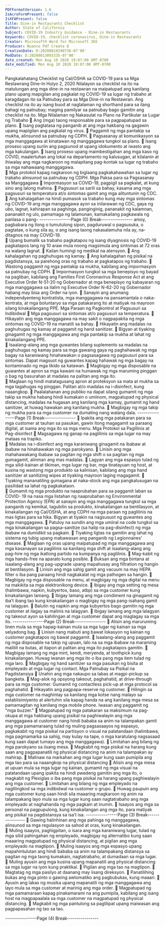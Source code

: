 ```yaml
---
PDFFormatVersion: 1.6
IsAcroFormPresent: false
IsXFAPresent: false
Title: Dine-in Restaurants Checklist
Author: State of California
Subject: COVID-19 Industry Guidance - Dine-in Restaurants
Keywords: COVID-19, checklist coronavirus, Dine-in Restaurants
Creator: Microsoft® Word for Microsoft 365
Producer: Nuance Pdf Create 8
CreationDate: D:20200810190738-07'00'
ModDate: D:20200813093335-07'00'
date_created: Mon Aug 10 2020 19:07:00 GMT-0700
date_modified: Mon Aug 10 2020 19:07:00 GMT-0700
---
```

Pangkalahatang Checklist ng Cal/OSHA sa COVID-19 
para sa Mga Restawrang Dine-In 
Hulyo 2, 2020 
Nilalayon sa checklist na ito na matulungan ang mga dine-in na restawran na maipatupad ang 
kanilang plano upang mapigilan ang pagkalat ng COVID-19 sa lugar ng trabaho at 
karagdagan ito sa Patnubay para sa Mga Dine-in na Restawran. Ang checklist na ito ay isang 
buod at naglalaman ng shorthand para sa ilang bahagi ng patnubay; maging pamilyar sa 
patnubay bago gamitin ang checklist na ito. 
Mga Nilalaman ng Nakasulat na Plano na 
Partikular sa Lugar ng Trabaho 
 Ang (mga) taong responsable para sa pagpapatupad sa plano. 
 Isang pagtatasa ng panganib at ang mga hakbang na gagawin upang 
mapigilan ang pagkalat ng virus. 
 Paggamit ng mga pantakip sa mukha, alinsunod sa patnubay ng CDPH. 
 Pagsasanay at komunikasyon sa mga manggagawa at kinatawan ng 
manggagawa tungkol sa plano. 
 Isang proseso upang suriin ang pagsunod at upang idokumento at iwasto ang 
mga kakulangan. 
 Isang proseso upang maimbestigahan ang mga kaso ng COVID, maalertuhan 
ang lokal na departamento ng kalusugan, at kilalanin at ihiwalay ang mga 
nagkaroon ng malapitang pag-kontak sa lugar ng trabaho sa mga nahawaang 
manggagawa.  
 Mga protokol kapag nagkaroon ng biglaang pagkakahawahan sa lugar ng 
trabaho alinsunod sa patnubay ng CDPH. 
Mga Paksa para sa Pagsasanay sa 
Manggagawa 
 Impormasyon sa COVID-19, pagpigil sa pagkalat, at kung sino ang lalong 
mahina. 
 Pagsusuri sa sarili sa bahay, kasama ang mga pagsusuri sa temperatura at/o 
sintomas gamit ang mga alituntunin ng CDC. 
 Ang kahalagahan na hindi pumasok sa trabaho kung may mga sintomas ng 
COVID-19 ang mga manggagawa ayon sa inilarawan ng CDC, gaya ng ubo, 
lagnat, kahirapan sa paghinga, panginginig, pananakit ng kalamnan, pananakit 
ng ulo, pamamaga ng lalamunan, kamakailang pagkawala ng panlasa o pang-
----------------Page (0) Break----------------
amoy, pagbabara ng ilong o tumutulong sipon, pagduruwal o pagsusuka, o 
pagtatae, o kung sila ay, o ang isang taong nakasalamuha nila ay, na-ditagnos 
na may COVID-19.  
 Upang bumalik sa trabaho pagkatapos ng isang diyagnosis ng COVID-19 
pagkatapos lang ng 10 araw mula noong magsimula ang sintomas at 72 oras na 
walang lagnat. 
 Kailan humingi ng medikal na atensyon. 
 Ang kahalagahan ng paghuhugas ng kamay. 
 Ang kahalagahan ng pisikal na pagdistansya, sa parehong oras ng trabaho at 
pagkatapos ng trabaho. 
 Wastong paggamit ng mga pantakip sa mukha, kabilang ang impormasyon sa 
patnubay ng CDPH. 
 Impormasyon tungkol sa mga benepisyo ng bayad na pagliban, kabilang ang 
Families First Coronavirus Response Act at ang Executive Order N-51-20 ng 
Gobernador at mga benepisyo ng kabayaran ng mga manggagawa sa ilalim ng 
Executive Order N-62-20 ng Gobernador habang may bisa ang Order na iyon. 
 Sanayin ang anumang independyenteng kontratista, mga manggagawa na 
pansamantala o naka-kontrata, at mga boluntaryo sa mga patakarang ito at 
matiyak na mayroon silang kinakailangang PPE. 
Mga Paraan ng Pagkontrol at Pagsusuri sa 
Indibidwal 
 Mga pagsusuri sa sintomas at/o pagsusuri sa temperatura. 
 Hikayatin ang mga manggagawa na may sakit o nagpapakita ng mga sintomas 
ng COVID-19 na manatili sa bahay. 
 Hikayatin ang madalas na paghuhugas ng kamay at paggamit ng hand sanitizer. 
 Bigyan at tiyaking ginagamit ng mga manggagawa ang mga pantakip sa 
mukha at lahat ng kinakailangang PPE.  
 Isaalang-alang ang mga guwantes bilang suplemento sa madalas na 
paghuhugas ng kamay para sa mga gawaing gaya ng paghahawak ng mga 
bagay na karaniwang hinahawakan o pagsasagawa ng pagsusuri para sa 
sintomas. Dapat magsuot ng guwantes kapag hahawak ng mga bagay na 
kontaminado ng mga likido sa katawan. 
 Magbigay ng mga disposable na guwantes at apron sa mga kawani na 
humawak ng mga maruming pinggan o bag ng basurahan at madalas na 
palitan ang mga ito.  
 Maglaan ng hindi matatagusang apron at proteksyon sa mata at mukha sa mga 
tagahugas ng pinggan. Palitan at/o madalas na i-disinfect, kung naaangkop. 
 Paalalahanan ang publiko na dapat silang gumamit ng mga takip sa mukha 
habang hindi kumakain o umiinom, magpatupad ng physical distancing, 
madalas na hugasan ang kanilang mga kamay, gumamit ng hand sanitizer, at 
huwag hawakan ang kanilang mukha. 
 Magbigay ng mga takip ng mukha para sa mga customer na dumating nang 
walang dala. 
----------------Page (1) Break----------------
 Ipakita ang mga patakaran para sa mga customer at tauhan sa pasukan, gawin 
itong magagamit sa paraang digital, at isama ang mga ito sa mga menu. 
Mga Protokol sa Paglilinis at Pag-disinfect 
 Magsagawa ng ganap na paglilinis sa mga lugar na may mataas na trapiko.  
 Madalas na i-disinfect ang mga karaniwang ginagamit na ibabaw at ibabaw na 
hinahawakan ng mga parokyano. 
 Linisin ang mga mahahawakang ibabaw sa pagitan ng mga shift o sa pagitan 
ng mga gumagamit, alinman ang mas madalas. 
 Lagyan ang mga espasyo tulad ng mga silid-kainan at tikiman, mga lugar ng bar, 
mga tinatayuan ng host, at kusina ng wastong mga produkto sa kalinisan, 
kabilang ang mga hand sanitizer at sanitizing wipes at tiyaking mayroon laging 
magagamit. 
 Tiyaking mananatiling gumagana at naka-stock ang mga pangkalusugan na 
pasilidad sa lahat ng pagkakataon.  
 Gumamit ng mga produkto na naaprubahan para sa paggamit laban sa COVID-
19 na nasa mga listahan ng naaprubahan ng Environmental Protection Agency 
(EPA) at sanayin ang mga manggagawa tungkol sa mga panganib ng kemikal, 
tagubilin sa produkto, kinakailangan sa bentilasyon, at kinakailangan ng 
Cal/OSHA, at ang CDPH na mga paraan ng paglilinis na mas ligtas para sa hika. 
Bigyan at tiyakin na nagsusuot ng guwantes ang mga manggagawa. 
 Patuloy na sundin ang mga umiiral na code tungkol sa mga kinakailangan sa 
pagsa-sanitize (sa halip na pag-disinfect) ng mga ibabaw na dumidikit sa 
pagkain. 
 Tiyaking ligtas na gamitin ang lahat ng sistema ng tubig upang mabawasan ang 
panganib ng Legionnaires’ disease. 
 Maglaan ng oras upang maipatupad ng mga manggagawa ang mga 
kasanayan sa paglilinis sa kanilang mga shift at isaalang-alang ang pag-hire ng 
mga ikatlong partido na kumpanya ng paglilinis. 
 Mag-kabit ng mga hands-free na aparato kung posible. 
 Buksan ang mga bintana at isaalang-alang ang pag-upgrade upang 
mapahusay ang filtration ng hangin at bentilasyon. 
 Linisin ang mga sahig gamit ang vacuum na may HEPA filter o iba pang paraang 
hindi nagkakalat ng mga pathogen sa hangin. 
 Magbigay ng mga disposable na menu, at magbigay ng mga digital na menu 
na makikita sa mga elektronikong device. 
 Ibigay ang mga setting ng mesa (halimbawa, napkin, kubyertos, baso, atbp) sa 
mga customer kung kinakailangan lamang. 
 Ibigay lamang ang mga condiment na ginagamit ng iba’t ibang tao kung 
kinakailangan o magbigay ng mga pang-isahang gamit na lalagyan. 
 Balutin ng napkin ang mga kubyertos bago gamitin ng mga customer at ilagay 
sa malinis na lalagyan. 
 Ibigay lamang ang mga lalagyan ng takeout ayon sa kahilingan at mga 
customer dapat ang maglagay sa mga ito. 
----------------Page (2) Break----------------
 Alisin ang maruruming linen mula sa mga hapag-kainan mula sa mga lugar ng 
kainan sa mga selyadong bag. 
 Linisin nang mabuti ang bawat lokasyon ng kainan ng customer pagkatapos ng 
bawat paggamit. 
 Isaalang-alang ang paggamit ng mga disposable na takip ng upuan, lalo na sa 
mga ibabaw na maraming maliliit na butas, at itapon at palitan ang mga ito 
pagkatapos gamitin. 
 Magbigay lamang ng mga mint, kendi, meryenda, at toothpick kung 
kinakailangan. Huwag iwanan ang mga ito o iba pang mga item tulad ng mga 
laro. 
 Magbigay ng hand sanitizer sa mga pasukan ng bisita at empleyado at mga 
lugar ng contact. 
Mga Patnubay sa Pisikal na Pagdistansiya 
 Unahin ang mga nakaupo sa labas at magpi-pickup sa bangketa. 
 Mag-alok ng opsyong takeout, paghahatid, at drive-through para sa mga 
customer. Gumamit ng contactless pick-up at mga protocol sa paghahatid. 
 Hikayatin ang pagpapa-reserve ng customer. 
 Hilingin sa mga customer na maghintay sa kanilang mga kotse nang malayo sa 
establisimiyento at alertuhin sila kapag handa na ang kanilang mga mesa sa 
pamamagitan ng kanilang mga mobile phone. Iwasan ang paggamit ng "mga 
buzzer." 
 Magpatupad ng mga patakaran sa maksimum na pag-okupa at mga hakbang 
upang pisikal na paghiwalayin ang mga manggagawa at customer nang hindi 
bababa sa anim na talampakan gamit ang mga pamamaraang tulad ng muling 
pagsasaayos ng espasyo, pagkakabit ng mga pisikal na partisyon o visual na 
palatandaan (halimbawa, mga pagmamarka sa sahig, may kulay na tape, o 
mga karatulang nagsasaad kung saan dapat tumayo ang mga manggagawa). 
 Limitahan ang bilang ng mga parokyano sa iisang mesa. 
 Magkabit ng mga pisikal na harang kung saan ang pagpapanatili ng physical 
distancing na anim na talampakan ay mahirap. 
 Malinaw na markahan ang mga lugar kung saan pumipila ang mga tao para sa 
naaangkop na physical distancing 
 Alisin ang mga mesa at upuan mula sa mga lugar ng kainan, gumamit ng mga 
visual na palatandaan upang ipakita na hindi pwedeng gamitin ang mga ito, o 
magkabit ng Plexiglas o iba pang mga pisikal na harang upang paghiwalayin 
ang mga customer. 
 Limitahan ang bilang ng mga empleyado na naglilingkod sa mga indibidwal na 
customer o grupo. 
 Huwag paupuin ang mga customer kung saan hindi sila maaaring magkaroon 
ng anim na talampakang layo mula sa mga lugar kung saan nagtatrabaho ang 
mga empleyado at naghahanda ng mga pagkain at inumin. 
 Isaayos ang mga sa personal na pagpupulong, kung kinakailangan ang mga ito, 
para matiyak ang pisikal na pagdistansya sa isa’t isa. 
----------------Page (3) Break----------------
 Gawing halinhinan ang mga pahinga ng manggagawa, alinsunod sa mga 
regulasyon sa sahod at oras, kung kinakailangan.  
 Muling isaayos, paghigpitan, o isara ang mga karaniwang lugar, tulad ng mga 
silid pahingahan ng empleyado, magbigay ng alternatibo kung saan maaaring 
magpatupad ng physical distancing, at pigilan ang mga empleyado na 
magtipon. 
 Muling isaayos ang mga espasyo upang mapahintulutan ang hindi bababa sa 
anim na talampakang distansya sa pagitan ng mga taong kumakain, 
nagtatrabaho, at dumadaan sa mga lugar. 
 Muling ayusin ang mga kusina upang mapanatili ang physical distancing sa mga 
lugar na iyon kung praktikal. 
 Pigilan ang mga tao na magtipon. 
 Magtatag ng mga pasilyo at daanang may iisang direksyon. 
 Panatilihing bukas ang mga pinto o gawing awtomatiko ang pagbubukas, kung 
maaari. 
 Ayusin ang lakas ng musika upang mapanatili ng mga manggagawa ang layo 
mula sa mga customer at marinig ang mga order. 
 Magpatupad ng mga pamamaraan kapag pinakamarami na ang pumipila, 
kabilang ang isang host na magpapaalala sa mga customer na magpatupad ng 
physical distancing. 
 Magkabit ng mga pantulong sa paglilipat upang maiwasan ang pagpapasahan 
ng tao sa tao. 
 
----------------Page (4) Break----------------
